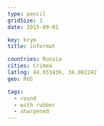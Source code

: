 ```yaml
---
type: pencil
gridSize: 1
date: 2015-09-01

key: krym
title: informat

countries: Russia
cities: Crimea
latlng: 44.653436, 34.002242
geo: RUS

tags:
  - round
  - with rubber
  - sharpened
---
```

